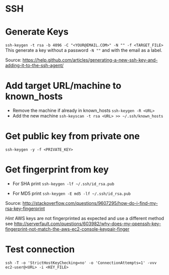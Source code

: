SSH
=====

# Generate Keys
`ssh-keygen -t rsa -b 4096 -C "<YOUR@EMAIL.COM>" -N "" -f <TARGET_FILE>`
This generate a key without a password `-N ""` and with the email as a label.

Source: https://help.github.com/articles/generating-a-new-ssh-key-and-adding-it-to-the-ssh-agent/

# Add target URL/machine to known_hosts
- Remove the machine if already in known_hosts `ssh-keygen -R <URL>`
- Add the new machine `ssh-keyscan -t rsa <URL> >> ~/.ssh/known_hosts`

# Get public key from private one
`ssh-keygen -y -f <PRIVATE_KEY>`

# Get fingerprint from key

* For SHA print
`ssh-keygen -lf ~/.ssh/id_rsa.pub` 

* For MD5 print
`ssh-keygen -E md5 -lf ~/.ssh/id_rsa.pub`

Source: http://stackoverflow.com/questions/9607295/how-do-i-find-my-rsa-key-fingerprint

*Hint* AWS keys are not fingerprinted as expected and use a different method see http://serverfault.com/questions/603982/why-does-my-openssh-key-fingerprint-not-match-the-aws-ec2-console-keypair-finger

# Test connection
`ssh -T -o 'StrictHostKeyChecking=no' -o 'ConnectionAttempts=1' -vvv ec2-user@<URL> -i <KEY_FILE>`

